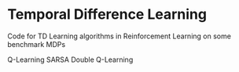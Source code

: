 # Temporal Difference Learning
Code for TD Learning algorithms in Reinforcement Learning on some benchmark MDPs

Q-Learning
SARSA
Double Q-Learning
